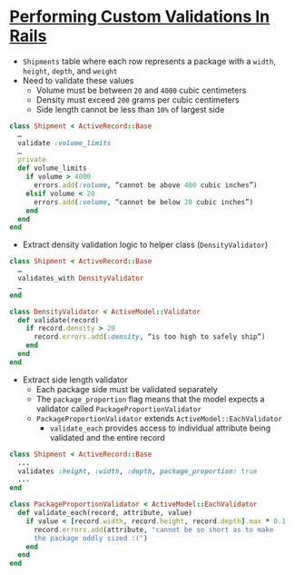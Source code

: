 # [Performing Custom Validations In Rails](https://hackernoon.com/performing-custom-validations-in-rails-an-example-9a373e807144)

* `Shipments` table where each row represents a package with a `width`, `height`, `depth`, and `weight`
* Need to validate these values
  * Volume must be between `20` and `4000` cubic centimeters
  * Density must exceed `200` grams per cubic centimeters
  * Side length cannot be less than `10%` of largest side

```ruby
class Shipment < ActiveRecord::Base
  …
  validate :volume_limits
  …
  private
  def volume_limits
    if volume > 4000
      errors.add(:volume, “cannot be above 400 cubic inches”)
    elsif volume < 20
      errors.add(:volume, “cannot be below 20 cubic inches”)
    end
  end
end
```

* Extract density validation logic to helper class (`DensityValidator`)

```ruby
class Shipment < ActiveRecord::Base
  …
  validates_with DensityValidator
  …
end

class DensityValidator < ActiveModel::Validator
  def validate(record)
    if record.density > 20
      record.errors.add(:density, “is too high to safely ship”)
    end
  end
end
```

* Extract side length validator
  * Each package side must be validated separately
  * The `package_proportion` flag means that the model expects a validator called `PackageProportionValidator`
  * `PackageProportionValidator` extends `ActiveModel::EachValidator`
    * `validate_each` provides access to individual attribute being validated and the entire record

```ruby
class Shipment < ActiveRecord::Base
  ...
  validates :height, :width, :depth, package_proportion: true
  ...
end

class PackageProportionValidator < ActiveModel::EachValidator
  def validate_each(record, attribute, value)
    if value < [record.width, record.height, record.depth].max * 0.1
      record.errors.add(attribute, "cannot be so short as to make
      the package oddly sized :(")
    end
  end
end
```
